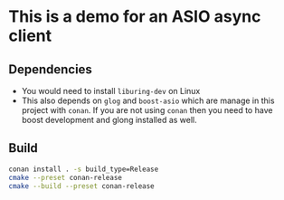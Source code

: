 # This is a demo for an ASIO async client

## Dependencies
- You would need to install `liburing-dev` on Linux
- This also depends on `glog` and `boost-asio` which are manage in this project with `conan`. If you are not using `conan` then you need to have boost development and glong installed as well.

## Build
```bash
conan install . -s build_type=Release
cmake --preset conan-release
cmake --build --preset conan-release

```

